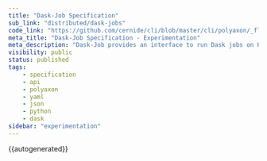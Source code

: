 ```yaml
---
title: "Dask-Job Specification"
sub_link: "distributed/dask-jobs"
code_link: "https://github.com/cernide/cli/blob/master/cli/polyaxon/_flow/run/dask/dask.py"
meta_title: "Dask-Job Specification - Experimentation"
meta_description: "Dask-Job provides an interface to run Dask jobs on Kubernetes."
visibility: public
status: published
tags:
    - specification
    - api
    - polyaxon
    - yaml
    - json
    - python
    - dask
sidebar: "experimentation"
---
```


{{autogenerated}}
